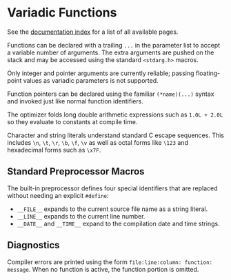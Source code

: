 # Variadic Functions

See the [documentation index](index.md) for a list of all available pages.

Functions can be declared with a trailing `...` in the parameter list to
accept a variable number of arguments. The extra arguments are pushed on
the stack and may be accessed using the standard `<stdarg.h>` macros.

Only integer and pointer arguments are currently reliable; passing
floating-point values as variadic parameters is not supported.

Function pointers can be declared using the familiar `(*name)(...)` syntax
and invoked just like normal function identifiers.

The optimizer folds long double arithmetic expressions such as `1.0L + 2.0L`
so they evaluate to constants at compile time.

Character and string literals understand standard C escape sequences. This
includes `\n`, `\t`, `\r`, `\b`, `\f`, `\v` as well as octal forms like
`\123` and hexadecimal forms such as `\x7F`.

## Standard Preprocessor Macros

The built-in preprocessor defines four special identifiers that are replaced
without needing an explicit `#define`:

- `__FILE__` expands to the current source file name as a string literal.
- `__LINE__` expands to the current line number.
- `__DATE__` and `__TIME__` expand to the compilation date and time strings.

## Diagnostics

Compiler errors are printed using the form `file:line:column: function: message`.
When no function is active, the function portion is omitted.
